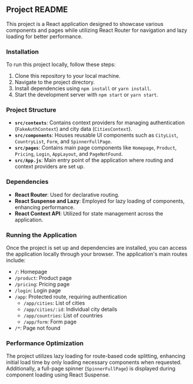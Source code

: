 ## Project README

This project is a React application designed to showcase various components and pages while utilizing React Router for navigation and lazy loading for better performance.

### Installation

To run this project locally, follow these steps:

1. Clone this repository to your local machine.
2. Navigate to the project directory.
3. Install dependencies using `npm install` or `yarn install`.
4. Start the development server with `npm start` or `yarn start`.

### Project Structure

- **`src/contexts`**: Contains context providers for managing authentication (`FakeAuthContext`) and city data (`CitiesContext`).
- **`src/components`**: Houses reusable UI components such as `CityList`, `CountryList`, `Form`, and `SpinnerFullPage`.
- **`src/pages`**: Contains main page components like `Homepage`, `Product`, `Pricing`, `Login`, `AppLayout`, and `PageNotFound`.
- **`src/App.js`**: Main entry point of the application where routing and context providers are set up.

### Dependencies

- **React Router**: Used for declarative routing.
- **React Suspense and Lazy**: Employed for lazy loading of components, enhancing performance.
- **React Context API**: Utilized for state management across the application.

### Running the Application

Once the project is set up and dependencies are installed, you can access the application locally through your browser. The application's main routes include:

- `/`: Homepage
- `/product`: Product page
- `/pricing`: Pricing page
- `/login`: Login page
- `/app`: Protected route, requiring authentication
  - `/app/cities`: List of cities
  - `/app/cities/:id`: Individual city details
  - `/app/countries`: List of countries
  - `/app/form`: Form page
- `/*`: Page not found

### Performance Optimization

The project utilizes lazy loading for route-based code splitting, enhancing initial load time by only loading necessary components when requested. Additionally, a full-page spinner (`SpinnerFullPage`) is displayed during component loading using React Suspense.

